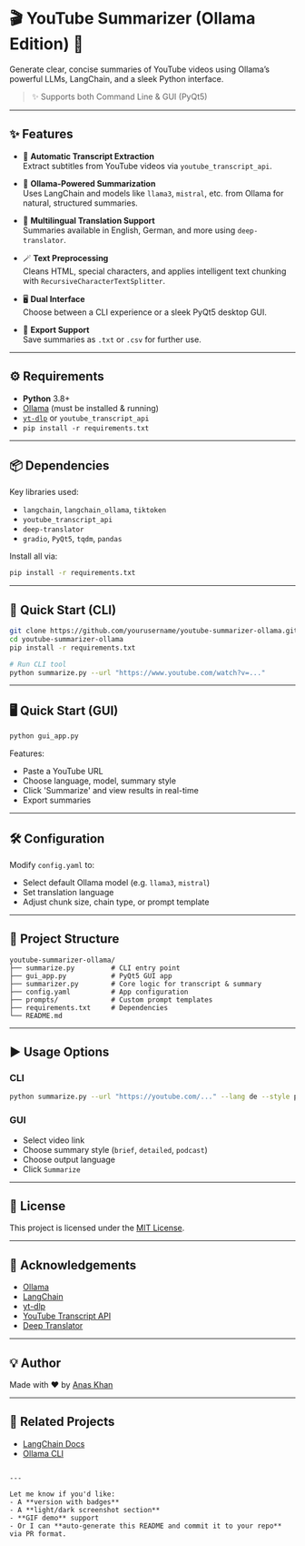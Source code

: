 # 🎬 YouTube Summarizer (Ollama Edition) 🚀

Generate clear, concise summaries of YouTube videos using Ollama’s powerful LLMs, LangChain, and a sleek Python interface.

> ✨ Supports both Command Line & GUI (PyQt5)

---

## ✨ Features

- 🎥 **Automatic Transcript Extraction**  
  Extract subtitles from YouTube videos via `youtube_transcript_api`.

- 🤖 **Ollama‑Powered Summarization**  
  Uses LangChain and models like `llama3`, `mistral`, etc. from Ollama for natural, structured summaries.

- 🧠 **Multilingual Translation Support**  
  Summaries available in English, German, and more using `deep-translator`.

- 🪄 **Text Preprocessing**  
  Cleans HTML, special characters, and applies intelligent text chunking with `RecursiveCharacterTextSplitter`.

- 🖥️ **Dual Interface**  
  Choose between a CLI experience or a sleek PyQt5 desktop GUI.

- 📁 **Export Support**  
  Save summaries as `.txt` or `.csv` for further use.

---

## ⚙️ Requirements

- **Python** 3.8+
- [Ollama](https://ollama.com/) (must be installed & running)
- [`yt-dlp`](https://github.com/yt-dlp/yt-dlp) or `youtube_transcript_api`
- `pip install -r requirements.txt`

---

## 📦 Dependencies

Key libraries used:

- `langchain`, `langchain_ollama`, `tiktoken`
- `youtube_transcript_api`
- `deep-translator`
- `gradio`, `PyQt5`, `tqdm`, `pandas`

Install all via:

```bash
pip install -r requirements.txt
````

---

## 🚀 Quick Start (CLI)

```bash
git clone https://github.com/yourusername/youtube-summarizer-ollama.git
cd youtube-summarizer-ollama
pip install -r requirements.txt

# Run CLI tool
python summarize.py --url "https://www.youtube.com/watch?v=..."
```

---

## 🖥️ Quick Start (GUI)

```bash
python gui_app.py
```

Features:

* Paste a YouTube URL
* Choose language, model, summary style
* Click 'Summarize' and view results in real-time
* Export summaries

---

## 🛠️ Configuration

Modify `config.yaml` to:

* Select default Ollama model (e.g. `llama3`, `mistral`)
* Set translation language
* Adjust chunk size, chain type, or prompt template

---

## 📂 Project Structure

```
youtube-summarizer-ollama/
├── summarize.py         # CLI entry point
├── gui_app.py           # PyQt5 GUI app
├── summarizer.py        # Core logic for transcript & summary
├── config.yaml          # App configuration
├── prompts/             # Custom prompt templates
├── requirements.txt     # Dependencies
└── README.md
```

---

## ▶️ Usage Options

### CLI

```bash
python summarize.py --url "https://youtube.com/..." --lang de --style podcast --model mistral
```

### GUI

* Select video link
* Choose summary style (`brief`, `detailed`, `podcast`)
* Choose output language
* Click `Summarize`

---

## 📄 License

This project is licensed under the [MIT License](LICENSE).

---

## 🙏 Acknowledgements

* [Ollama](https://ollama.com/)
* [LangChain](https://www.langchain.com/)
* [yt-dlp](https://github.com/yt-dlp/yt-dlp)
* [YouTube Transcript API](https://pypi.org/project/youtube-transcript-api/)
* [Deep Translator](https://github.com/nidhaloff/deep-translator)

---

## 💡 Author

Made with ❤️ by [Anas Khan](https://github.com/Anas-KhanWP)

---

## 🔗 Related Projects

* [LangChain Docs](https://docs.langchain.com/)
* [Ollama CLI](https://ollama.com/library)

```

---

Let me know if you'd like:
- A **version with badges**
- A **light/dark screenshot section**
- **GIF demo** support
- Or I can **auto-generate this README and commit it to your repo** via PR format.
